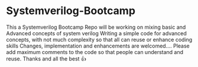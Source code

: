 # Systemverilog-Bootcamp
This a Systemverilog Bootcamp Repo
will be working on mixing basic and Advanced concepts of system verilog
Writing a simple code for advanced concepts, with not much complexity so that all can reuse or enhance coding skills
Changes, implementation and enhancements are welcomed.... Please add maximum comments to the code so that people can understand and reuse.
Thanks and all the best 👍
